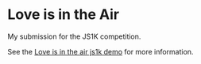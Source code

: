# Love is in the Air

My submission for the JS1K competition.

See the [Love is in the air js1k demo](http://www.bitstorm.org/weblog/2012-2/Love_is_in_the_air_js1k_demo.html) for more information.


